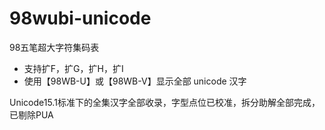 # 98wubi-unicode
98五笔超大字符集码表

- 支持扩F，扩G，扩H，扩I
- 使用【98WB-U】或【98WB-V】显示全部 unicode 汉字

Unicode15.1标准下的全集汉字全部收录，字型点位已校准，拆分助解全部完成，已剔除PUA
